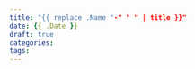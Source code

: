 ```yaml
---
title: "{{ replace .Name "-" " " | title }}"
date: {{ .Date }}
draft: true
categories:
tags: 
---
```


